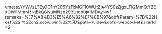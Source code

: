 vmess://YWVzLTEyOC1nY206YzFkMGFlOWUtZjA4YS0zZjgxLTk2MmQtY2ExOWI1MmM3NjBkQGNuMi5zb293Lndpbjo1MDAyNw?remarks=%E7%A8%B3%E5%A6%82%E7%8B%97&obfsParam=%7B%22Host%22:%22cn2.soow.win%22%7D&path=/video&obfs=websocket&alterId=2
